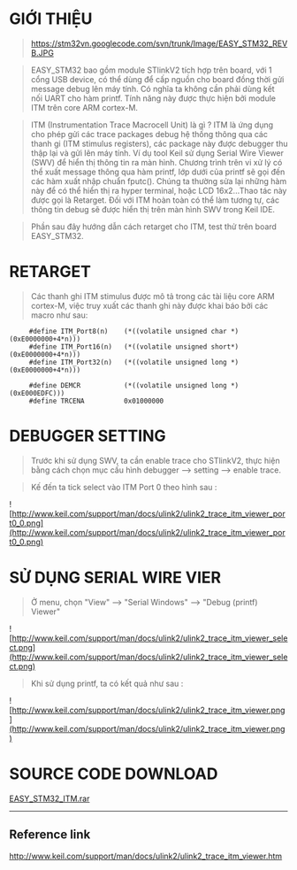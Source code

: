 # GIỚI THIỆU #

> https://stm32vn.googlecode.com/svn/trunk/Image/EASY_STM32_REVB.JPG

> EASY\_STM32 bao gồm module STlinkV2 tích hợp trên board, với 1 cổng USB device, có thể dùng để cấp nguồn cho board đồng thời gửi message debug lên máy tính. Có nghĩa ta không cần phải dùng kết nối UART cho hàm printf. Tính năng này được thực hiện bởi module ITM trên core ARM cortex-M.

> ITM (Instrumentation Trace Macrocell Unit) là gì ? ITM là ứng dụng cho phép gửi các trace packages debug hệ thống thông qua các thanh gi (ITM stimulus registers), các package này được debugger thu thập lại và gửi lên máy tính. Ví dụ tool Keil sử dụng Serial Wire Viewer (SWV) để hiển thị thông tin ra màn hình. Chương trình trên vi xử lý có thể xuất message thông qua hàm printf, lớp dưới của printf sẽ gọi đến các hàm xuất nhập chuẩn fputc(). Chúng ta thường sửa lại những hàm này để có thể hiển thị ra hyper terminal, hoặc LCD 16x2...Thao tác này được gọi là Retarget. Đối với ITM hoàn toàn có thể làm tương tự, các thông tin debug sẽ được hiển thị trên màn hình SWV trong Keil IDE.

> Phần sau đây hướng dẫn cách retarget cho ITM, test thử trên board EASY\_STM32.

# RETARGET #

> Các thanh ghi ITM stimulus được mô tả trong các tài liệu core ARM cortex-M, việc truy xuất các thanh ghi này được khai báo bởi các macro như sau:

```
     #define ITM_Port8(n)    (*((volatile unsigned char *)(0xE0000000+4*n)))
     #define ITM_Port16(n)   (*((volatile unsigned short*)(0xE0000000+4*n)))
     #define ITM_Port32(n)   (*((volatile unsigned long *)(0xE0000000+4*n)))

     #define DEMCR           (*((volatile unsigned long *)(0xE000EDFC)))
     #define TRCENA          0x01000000
```

# DEBUGGER SETTING #

> Trước khi sử dụng SWV, ta cần enable trace cho STlinkV2, thực hiện bằng cách chọn mục cấu hình debugger --> setting --> enable trace.

> Kế đến ta tick select vào ITM Port 0 theo hình sau :


![http://www.keil.com/support/man/docs/ulink2/ulink2_trace_itm_viewer_port0_0.png](http://www.keil.com/support/man/docs/ulink2/ulink2_trace_itm_viewer_port0_0.png)

# SỬ DỤNG SERIAL WIRE VIER #

> Ở menu, chọn "View" --> "Serial Windows" --> "Debug (printf) Viewer"


![http://www.keil.com/support/man/docs/ulink2/ulink2_trace_itm_viewer_select.png](http://www.keil.com/support/man/docs/ulink2/ulink2_trace_itm_viewer_select.png)


> Khi sử dụng printf, ta có kết quả như sau :


![http://www.keil.com/support/man/docs/ulink2/ulink2_trace_itm_viewer.png](http://www.keil.com/support/man/docs/ulink2/ulink2_trace_itm_viewer.png)


# SOURCE CODE DOWNLOAD #


[EASY\_STM32\_ITM.rar](http://armtutorial.googlecode.com/svn/trunk/src/EASY_STM32_ITM.rar)


---

## Reference link ##

http://www.keil.com/support/man/docs/ulink2/ulink2_trace_itm_viewer.htm
